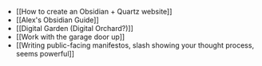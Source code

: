 - [[How to create an Obsidian + Quartz website]]
- [[Alex's Obsidian Guide]]
- [[Digital Garden (Digital Orchard?)]]
- [[Work with the garage door up]]
- [[Writing public-facing manifestos, slash showing your thought process, seems powerful]]